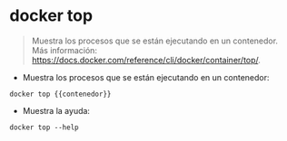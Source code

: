 # docker top

> Muestra los procesos que se están ejecutando en un contenedor.
> Más información: <https://docs.docker.com/reference/cli/docker/container/top/>.

- Muestra los procesos que se están ejecutando en un contenedor:

`docker top {{contenedor}}`

- Muestra la ayuda:

`docker top --help`
